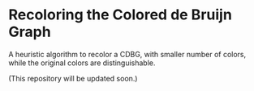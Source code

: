 # Recoloring  the  Colored  de  Bruijn  Graph
 A heuristic algorithm to recolor a CDBG, with smaller number of colors, while the original colors are distinguishable. 
 
 (This repository will be updated soon.)
